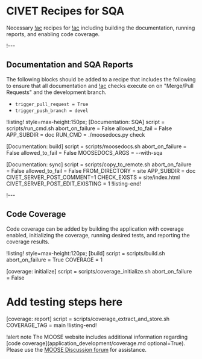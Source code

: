 # CIVET Recipes for SQA


Necessary [!ac](CIVET) recipes for [!ac](SQA) including building
the documentation, running reports, and enabling code coverage.

!---

## Documentation and SQA Reports

The following blocks should be added to a recipe that
includes the following to ensure that all documentation and [!ac](SQA) checks execute on
on "Merge/Pull Requests" and the development branch.

- `trigger_pull_request = True`
- `trigger_push_branch = devel`

!listing! style=max-height:150px;
[Documentation: SQA]
script = scripts/run_cmd.sh
abort_on_failure = False
allowed_to_fail = False
APP_SUBDIR = doc
RUN_CMD = ./moosedocs.py check

[Documentation: build]
script = scripts/moosedocs.sh
abort_on_failure = False
allowed_to_fail = False
MOOSEDOCS_ARGS = --with-sqa

[Documentation: sync]
script = scripts/copy_to_remote.sh
abort_on_failure = False
allowed_to_fail = False
FROM_DIRECTORY = site
APP_SUBDIR = doc
CIVET_SERVER_POST_COMMENT=1
CHECK_EXISTS = site/index.html
CIVET_SERVER_POST_EDIT_EXISTING = 1
!listing-end!

!---

## Code Coverage

Code coverage can be added by building the application with coverage enabled, initializing
the coverage, running desired tests, and reporting the coverage results.

!listing! style=max-height:120px;
[build]
script = scripts/build.sh
abort_on_failure = True
COVERAGE = 1

[coverage: initialize]
script = scripts/coverage_initialize.sh
abort_on_failure = False

# Add testing steps here

[coverage: report]
script = scripts/coverage_extract_and_store.sh
COVERAGE_TAG = main
!listing-end!


!alert note
The MOOSE website includes additional information regarding
[code coverage](application_development/coverage.md optional=True). Please use the
[MOOSE Discussion forum](https://github.com/idaholab/moose/discussions) for assistance.
